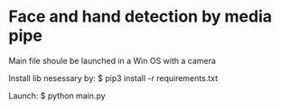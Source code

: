 # Face and hand detection by media pipe

Main file shoule be launched in a Win OS with a camera

Install lib nesessary by: $ pip3 install -r requirements.txt

Launch: $ python main.py

